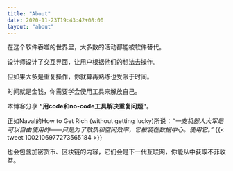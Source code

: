 ```yaml
---
title: "About"
date: 2020-11-23T19:43:42+08:00
layout: "about"
---
```


在这个软件吞噬的世界里，大多数的活动都能被软件替代。

设计师设计了交互界面，让用户根据他们的想法去操作。

但如果大多是重复操作，你就算再熟练也受限于时间。

时间就是金钱，你需要学会使用工具来解放自己。

本博客分享 **“用code和no-code工具解决重复问题”**。

正如Naval的How to Get Rich (without getting lucky)所说：*“一支机器人大军是可以自由使用的——只是为了散热和空间效率，它被装在数据中心。使用它。”*
{{< tweet 1002106977273565184 >}}

也会包含加密货币、区块链的内容，它们会是下一代互联网，你能从中获取不菲收益。


